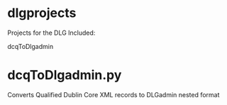 # dlgprojects

Projects for the DLG
Included:

  dcqToDlgadmin

# dcqToDlgadmin.py
Converts Qualified Dublin Core XML records to DLGadmin nested format
